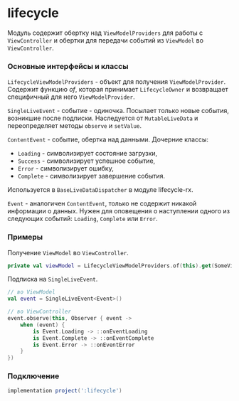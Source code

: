 lifecycle
=====

Модуль содержит обертку над `ViewModelProviders` для работы с `ViewController` и обертки для передачи событий из `ViewModel` во
`ViewController`.

### Основные интерфейсы и классы

`LifecycleViewModelProviders` - объект для получения `ViewModelProvider`. Содержит функцию *of*, которая принимает `LifecycleOwner` и возвращает специфичный для него `ViewModelProvider`. 

`SingleLiveEvent` - событие - одиночка. Посылает только новые события, возникшие после подписки. Наследуется от `MutableLiveData` и переопределяет методы `observe` и `setValue`.

`ContentEvent` - событие, обертка над данными. 
Дочерние классы: 
* `Loading` - символизирует состояние загрузки, 
* `Success` - символизирует успешное событие, 
* `Error` - символизирует ошибку, 
* `Complete` - символизирует завершение события. 

Используется в `BaseLiveDataDispatcher` в модуле lifecycle-rx.

`Event` - аналогичен `ContentEvent`, только не содержит никакой информации о данных. Нужен для оповещения о наступлении одного из следующих событий: `Loading`, `Complete` или `Error`.

### Примеры

Получение `ViewModel` во `ViewController`.

```kotlin
private val viewModel = LifecycleViewModelProviders.of(this).get(SomeViewModel::class.java)
```

Подписка на `SingleLiveEvent`.

```kotlin
// во ViewModel
val event = SingleLiveEvent<Event>()

// во ViewController
event.observe(this, Observer { event ->
    when (event) {
        is Event.Loading -> ::onEventLoading
        is Event.Complete -> ::onEventComplete
        is Event.Error -> ::onEventError
    }
})
```

### Подключение

```gradle
implementation project(':lifecycle')
```
